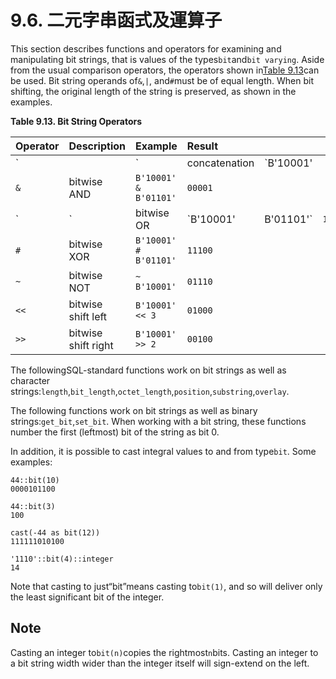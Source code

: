 # 9.6. 二元字串函式及運算子

This section describes functions and operators for examining and manipulating bit strings, that is values of the types`bit`and`bit varying`. Aside from the usual comparison operators, the operators shown in[Table 9.13](https://www.postgresql.org/docs/10/static/functions-bitstring.html#functions-bit-string-op-table)can be used. Bit string operands of`&`,`|`, and`#`must be of equal length. When bit shifting, the original length of the string is preserved, as shown in the examples.

**Table 9.13. Bit String Operators**

| Operator | Description | Example | Result |  |  |  |  |
| :--- | :--- | :--- | :--- | :--- | :--- | :--- | :--- |
| \` |  | \` | concatenation | \`B'10001' |  | B'011'\` | `10001011` |
| `&` | bitwise AND | `B'10001' & B'01101'` | `00001` |  |  |  |  |
| \` | \` | bitwise OR | \`B'10001' | B'01101'\` | `11101` |  |  |
| `#` | bitwise XOR | `B'10001' # B'01101'` | `11100` |  |  |  |  |
| `~` | bitwise NOT | `~ B'10001'` | `01110` |  |  |  |  |
| `<<` | bitwise shift left | `B'10001' << 3` | `01000` |  |  |  |  |
| `>>` | bitwise shift right | `B'10001' >> 2` | `00100` |  |  |  |  |

The followingSQL-standard functions work on bit strings as well as character strings:`length`,`bit_length`,`octet_length`,`position`,`substring`,`overlay`.

The following functions work on bit strings as well as binary strings:`get_bit`,`set_bit`. When working with a bit string, these functions number the first \(leftmost\) bit of the string as bit 0.

In addition, it is possible to cast integral values to and from type`bit`. Some examples:

```text
44::bit(10)                    
0000101100

44::bit(3)                     
100

cast(-44 as bit(12))           
111111010100

'1110'::bit(4)::integer        
14
```

Note that casting to just“bit”means casting to`bit(1)`, and so will deliver only the least significant bit of the integer.

## Note

Casting an integer to`bit(n)`copies the rightmost`n`bits. Casting an integer to a bit string width wider than the integer itself will sign-extend on the left.

